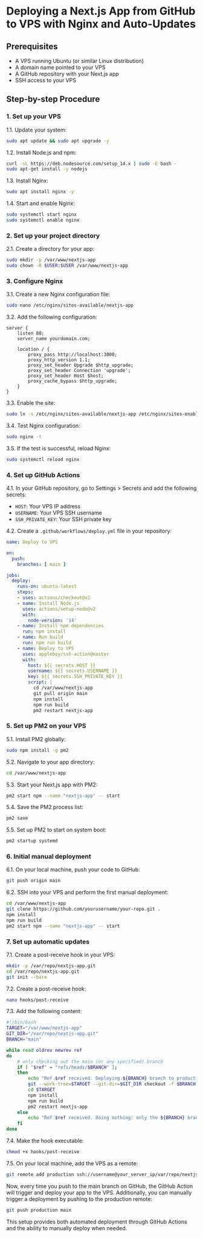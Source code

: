 # Deploying a Next.js App from GitHub to VPS with Nginx and Auto-Updates

## Prerequisites
- A VPS running Ubuntu (or similar Linux distribution)
- A domain name pointed to your VPS
- A GitHub repository with your Next.js app
- SSH access to your VPS

## Step-by-step Procedure

### 1. Set up your VPS

1.1. Update your system:
```bash
sudo apt update && sudo apt upgrade -y
```

1.2. Install Node.js and npm:
```bash
curl -sL https://deb.nodesource.com/setup_14.x | sudo -E bash -
sudo apt-get install -y nodejs
```

1.3. Install Nginx:
```bash
sudo apt install nginx -y
```

1.4. Start and enable Nginx:
```bash
sudo systemctl start nginx
sudo systemctl enable nginx
```

### 2. Set up your project directory

2.1. Create a directory for your app:
```bash
sudo mkdir -p /var/www/nextjs-app
sudo chown -R $USER:$USER /var/www/nextjs-app
```

### 3. Configure Nginx

3.1. Create a new Nginx configuration file:
```bash
sudo nano /etc/nginx/sites-available/nextjs-app
```

3.2. Add the following configuration:
```nginx
server {
    listen 80;
    server_name yourdomain.com;

    location / {
        proxy_pass http://localhost:3000;
        proxy_http_version 1.1;
        proxy_set_header Upgrade $http_upgrade;
        proxy_set_header Connection 'upgrade';
        proxy_set_header Host $host;
        proxy_cache_bypass $http_upgrade;
    }
}
```

3.3. Enable the site:
```bash
sudo ln -s /etc/nginx/sites-available/nextjs-app /etc/nginx/sites-enabled/
```

3.4. Test Nginx configuration:
```bash
sudo nginx -t
```

3.5. If the test is successful, reload Nginx:
```bash
sudo systemctl reload nginx
```

### 4. Set up GitHub Actions

4.1. In your GitHub repository, go to Settings > Secrets and add the following secrets:
- `HOST`: Your VPS IP address
- `USERNAME`: Your VPS SSH username
- `SSH_PRIVATE_KEY`: Your SSH private key

4.2. Create a `.github/workflows/deploy.yml` file in your repository:

```yaml
name: Deploy to VPS

on:
  push:
    branches: [ main ]

jobs:
  deploy:
    runs-on: ubuntu-latest
    steps:
    - uses: actions/checkout@v2
    - name: Install Node.js
      uses: actions/setup-node@v2
      with:
        node-version: '14'
    - name: Install npm dependencies
      run: npm install
    - name: Run build
      run: npm run build
    - name: Deploy to VPS
      uses: appleboy/ssh-action@master
      with:
        host: ${{ secrets.HOST }}
        username: ${{ secrets.USERNAME }}
        key: ${{ secrets.SSH_PRIVATE_KEY }}
        script: |
          cd /var/www/nextjs-app
          git pull origin main
          npm install
          npm run build
          pm2 restart nextjs-app
```

### 5. Set up PM2 on your VPS

5.1. Install PM2 globally:
```bash
sudo npm install -g pm2
```

5.2. Navigate to your app directory:
```bash
cd /var/www/nextjs-app
```

5.3. Start your Next.js app with PM2:
```bash
pm2 start npm --name "nextjs-app" -- start
```

5.4. Save the PM2 process list:
```bash
pm2 save
```

5.5. Set up PM2 to start on system boot:
```bash
pm2 startup systemd
```

### 6. Initial manual deployment

6.1. On your local machine, push your code to GitHub:
```bash
git push origin main
```

6.2. SSH into your VPS and perform the first manual deployment:
```bash
cd /var/www/nextjs-app
git clone https://github.com/yourusername/your-repo.git .
npm install
npm run build
pm2 start npm --name "nextjs-app" -- start
```

### 7. Set up automatic updates

7.1. Create a post-receive hook in your VPS:
```bash
mkdir -p /var/repo/nextjs-app.git
cd /var/repo/nextjs-app.git
git init --bare
```

7.2. Create a post-receive hook:
```bash
nano hooks/post-receive
```

7.3. Add the following content:
```bash
#!/bin/bash
TARGET="/var/www/nextjs-app"
GIT_DIR="/var/repo/nextjs-app.git"
BRANCH="main"

while read oldrev newrev ref
do
    # only checking out the main (or any specified) branch
    if [ "$ref" = "refs/heads/$BRANCH" ];
    then
        echo "Ref $ref received. Deploying ${BRANCH} branch to production..."
        git --work-tree=$TARGET --git-dir=$GIT_DIR checkout -f $BRANCH
        cd $TARGET
        npm install
        npm run build
        pm2 restart nextjs-app
    else
        echo "Ref $ref received. Doing nothing: only the ${BRANCH} branch may be deployed on this server."
    fi
done
```

7.4. Make the hook executable:
```bash
chmod +x hooks/post-receive
```

7.5. On your local machine, add the VPS as a remote:
```bash
git remote add production ssh://username@your_server_ip/var/repo/nextjs-app.git
```

Now, every time you push to the main branch on GitHub, the GitHub Action will trigger and deploy your app to the VPS. Additionally, you can manually trigger a deployment by pushing to the production remote:

```bash
git push production main
```

This setup provides both automated deployment through GitHub Actions and the ability to manually deploy when needed.
